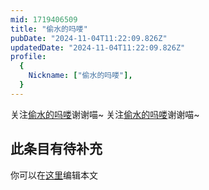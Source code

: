 ```yaml
---
mid: 1719406509
title: "偷水的吗喽"
pubDate: "2024-11-04T11:22:09.826Z"
updatedDate: "2024-11-04T11:22:09.826Z"
profile:
  {
    Nickname: ["偷水的吗喽"],
  }
---
```


关注[偷水的吗喽](https://space.bilibili.com/1719406509)谢谢喵~ 关注[偷水的吗喽](https://space.bilibili.com/1719406509)谢谢喵~

## 此条目有待补充
你可以在[这里](https://github.com/Yuhanawa/VTuber.ICU-Content/edit/master/v/偷水的吗喽/index.md)编辑本文
